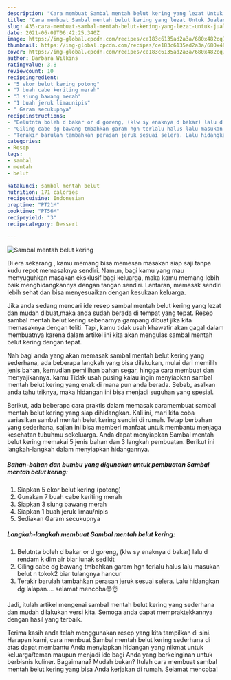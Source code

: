 ```yaml
---
description: "Cara membuat Sambal mentah belut kering yang lezat Untuk Jualan"
title: "Cara membuat Sambal mentah belut kering yang lezat Untuk Jualan"
slug: 435-cara-membuat-sambal-mentah-belut-kering-yang-lezat-untuk-jualan
date: 2021-06-09T06:42:25.340Z
image: https://img-global.cpcdn.com/recipes/ce183c6135ad2a3a/680x482cq70/sambal-mentah-belut-kering-foto-resep-utama.jpg
thumbnail: https://img-global.cpcdn.com/recipes/ce183c6135ad2a3a/680x482cq70/sambal-mentah-belut-kering-foto-resep-utama.jpg
cover: https://img-global.cpcdn.com/recipes/ce183c6135ad2a3a/680x482cq70/sambal-mentah-belut-kering-foto-resep-utama.jpg
author: Barbara Wilkins
ratingvalue: 3.8
reviewcount: 10
recipeingredient:
- "5 ekor belut kering potong"
- "7 buah cabe keriting merah"
- "3 siung bawang merah"
- "1 buah jeruk limaunipis"
- " Garam secukupnya"
recipeinstructions:
- "Belutnta boleh d bakar or d goreng, (klw sy enaknya d bakar) lalu d rendam k dlm air biar lunak sedikit"
- "Giling cabe dg bawang tmbahkan garam hgn terlalu halus lalu masukan belut n tokok2 biar tulangnya hancur"
- "Terakir barulah tambahkan perasan jeruk sesuai selera. Lalu hidangkan dg lalapan.... selamat mencoba😊👌"
categories:
- Resep
tags:
- sambal
- mentah
- belut

katakunci: sambal mentah belut 
nutrition: 171 calories
recipecuisine: Indonesian
preptime: "PT21M"
cooktime: "PT56M"
recipeyield: "3"
recipecategory: Dessert

---
```



![Sambal mentah belut kering](https://img-global.cpcdn.com/recipes/ce183c6135ad2a3a/680x482cq70/sambal-mentah-belut-kering-foto-resep-utama.jpg)

Di era  sekarang , kamu memang bisa memesan masakan siap saji tanpa kudu repot memasaknya sendiri. Namun, bagi kamu yang mau menyuguhkan masakan eksklusif bagi keluarga, maka kamu memang lebih baik menghidangkannya dengan tangan sendiri. Lantaran, memasak sendiri lebih sehat dan bisa menyesuaikan dengan kesukaan keluarga.

Jika anda sedang mencari ide resep sambal mentah belut kering yang lezat dan mudah dibuat,maka anda sudah berada di tempat yang tepat. Resep sambal mentah belut kering  sebenarnya gampang dibuat jika kita memasaknya dengan teliti. Tapi, kamu tidak usah khawatir akan gagal dalam membuatnya 
karena dalam artikel ini kita akan mengulas sambal mentah belut kering dengan tepat.  



Nah bagi anda yang akan memasak sambal mentah belut kering yang sederhana, ada beberapa langkah yang bisa dilakukan, mulai dari memilih jenis bahan, kemudian pemilihan bahan segar, hingga cara membuat dan menyajikannya. kamu Tidak usah pusing kalau ingin menyiapkan sambal mentah belut kering yang enak di mana pun anda berada. Sebab, asalkan anda  tahu triknya, maka hidangan ini bisa menjadi suguhan yang spesial.

Berikut, ada beberapa cara praktis  dalam memasak caramembuat sambal mentah belut kering yang siap dihidangkan. Kali ini, mari kita coba variasikan sambal mentah belut kering sendiri di rumah. Tetap berbahan yang sederhana, sajian ini bisa memberi manfaat untuk membantu menjaga kesehatan tubuhmu sekeluarga. Anda dapat menyiapkan Sambal mentah belut kering memakai 5 jenis bahan dan 3 langkah pembuatan. Berikut ini langkah-langkah dalam menyiapkan hidangannya.

<!--inarticleads1-->

##### Bahan-bahan dan bumbu yang digunakan untuk pembuatan Sambal mentah belut kering:

1. Siapkan 5 ekor belut kering (potong)
1. Gunakan 7 buah cabe keriting merah
1. Siapkan 3 siung bawang merah
1. Siapkan 1 buah jeruk limau/nipis
1. Sediakan  Garam secukupnya




<!--inarticleads2-->

##### Langkah-langkah membuat Sambal mentah belut kering:

1. Belutnta boleh d bakar or d goreng, (klw sy enaknya d bakar) lalu d rendam k dlm air biar lunak sedikit
1. Giling cabe dg bawang tmbahkan garam hgn terlalu halus lalu masukan belut n tokok2 biar tulangnya hancur
1. Terakir barulah tambahkan perasan jeruk sesuai selera. Lalu hidangkan dg lalapan.... selamat mencoba😊👌




Jadi, itulah artikel mengenai  sambal mentah belut kering  yang sederhana dan mudah dilakukan versi kita. Semoga anda dapat mempraktekkannya dengan hasil yang terbaik. 

Terima kasih anda telah menggunakan resep yang kita tampilkan di sini. Harapan kami, cara membuat  Sambal mentah belut kering sederhana di atas dapat membantu Anda menyiapkan hidangan yang nikmat untuk keluarga/teman maupun menjadi ide bagi Anda yang berkeinginan untuk berbisnis kuliner. Bagaimana? Mudah bukan? Itulah cara membuat sambal mentah belut kering yang bisa Anda kerjakan di rumah. Selamat mencoba!

